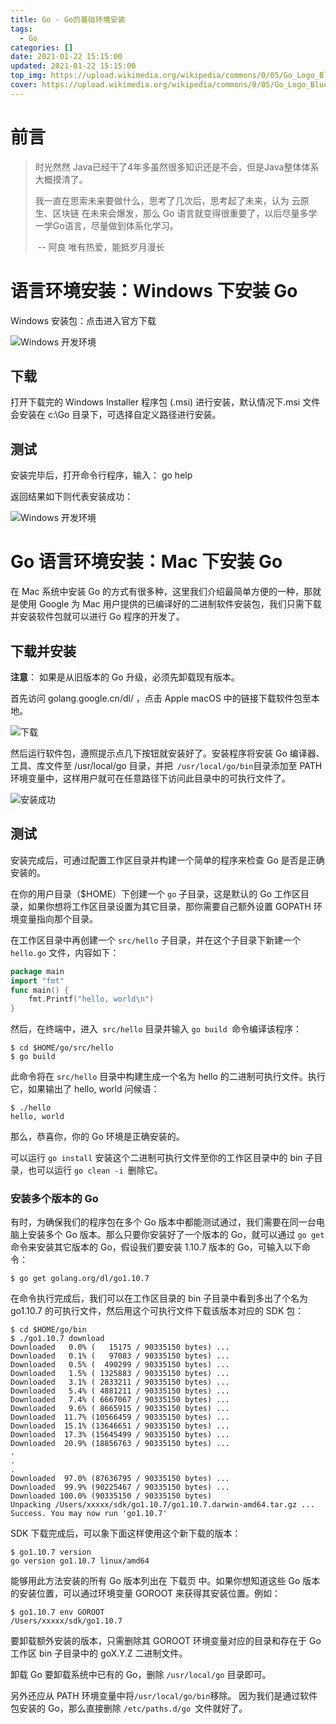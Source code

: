 ```yaml
---
title: Go - Go的基础环境安装
tags:
  - Go
categories: []
date: 2021-01-22 15:15:00
updated: 2021-01-22 15:15:00
top_img: https://upload.wikimedia.org/wikipedia/commons/0/05/Go_Logo_Blue.svg
cover: https://upload.wikimedia.org/wikipedia/commons/0/05/Go_Logo_Blue.svg
---
```


# 前言



> 时光然然 Java已经干了4年多虽然很多知识还是不会，但是Java整体体系大概摸清了。
>
> 我一直在思索未来要做什么，思考了几次后，思考起了未来，认为 云原生、区块链 在未来会爆发，那么 Go 语言就变得很重要了，以后尽量多学一学Go语言，尽量做到体系化学习。
>
> ​																																-- 阿良 唯有热爱，能抵岁月漫长 



# 语言环境安装：Windows 下安装 Go

Windows 安装包：点击进入官方下载

![Windows 开发环境](https://cdn.learnku.com/uploads/images/201905/24/21793/ZLFeozMINM.png!large)

## 下载

打开下载完的 Windows Installer 程序包 (.msi) 进行安装，默认情况下.msi 文件会安装在 c:\Go 目录下，可选择自定义路径进行安装。

## 测试
安装完毕后，打开命令行程序，输入：
go help

返回结果如下则代表安装成功：

![Windows 开发环境](https://cdn.learnku.com/uploads/images/201905/24/21793/DM3iyiZwtw.png!large)



# Go 语言环境安装：Mac 下安装 Go

在 Mac 系统中安装 Go 的方式有很多种，这里我们介绍最简单方便的一种，那就是使用 Google 为 Mac 用户提供的已编译好的二进制软件安装包，我们只需下载并安装软件包就可以进行 Go 程序的开发了。

## 下载并安装
**注意**： 如果是从旧版本的 Go 升级，必须先卸载现有版本。

首先访问 golang.google.cn/dl/ ，点击 Apple macOS 中的链接下载软件包至本地。

![下载](https://cdn.learnku.com/uploads/images/201905/20/7636/ZPVXXyYg7O.png!large)


然后运行软件包，遵照提示点几下按钮就安装好了。安装程序将安装 Go 编译器、工具、库文件至 /usr/local/go 目录，并把` /usr/local/go/bin`目录添加至 PATH 环境变量中，这样用户就可在任意路径下访问此目录中的可执行文件了。

![安装成功](https://cdn.learnku.com/uploads/images/201905/20/7636/bbwBqSLXy0.png!large)

## 测试
安装完成后，可通过配置工作区目录并构建一个简单的程序来检查 Go 是否是正确安装的。

在你的用户目录（$HOME）下创建一个 `go` 子目录，这是默认的 Go 工作区目录，如果你想将工作区目录设置为其它目录，那你需要自己额外设置 GOPATH 环境变量指向那个目录。

在工作区目录中再创建一个 `src/hello` 子目录，并在这个子目录下新建一个` hello.go` 文件，内容如下：

```go
package main
import "fmt"
func main() {
    fmt.Printf("hello, world\n")
}
```


然后，在终端中，进入` src/hello` 目录并输入 `go build `命令编译该程序：

```shell
$ cd $HOME/go/src/hello
$ go build
```

此命令将在 `src/hello` 目录中构建生成一个名为 hello 的二进制可执行文件。执行它，如果输出了 hello, world 问候语：

```shell
$ ./hello
hello, world
```


那么，恭喜你，你的 Go 环境是正确安装的。

可以运行 `go install` 安装这个二进制可执行文件至你的工作区目录中的 bin 子目录，也可以运行 `go clean -i `删除它。

### 安装多个版本的 Go
有时，为确保我们的程序包在多个 Go 版本中都能测试通过，我们需要在同一台电脑上安装多个 Go 版本。那么只要你安装好了一个版本的 Go，就可以通过 `go get` 命令来安装其它版本的 Go，假设我们要安装 1.10.7 版本的 Go，可输入以下命令：
```shell
$ go get golang.org/dl/go1.10.7
```
在命令执行完成后，我们可以在工作区目录的 bin 子目录中看到多出了个名为 go1.10.7 的可执行文件，然后用这个可执行文件下载该版本对应的 SDK 包：
```shell
$ cd $HOME/go/bin
$ ./go1.10.7 download
Downloaded   0.0% (   15175 / 90335150 bytes) ...
Downloaded   0.1% (   97083 / 90335150 bytes) ...
Downloaded   0.5% (  490299 / 90335150 bytes) ...
Downloaded   1.5% ( 1325883 / 90335150 bytes) ...
Downloaded   3.1% ( 2833211 / 90335150 bytes) ...
Downloaded   5.4% ( 4881211 / 90335150 bytes) ...
Downloaded   7.4% ( 6667067 / 90335150 bytes) ...
Downloaded   9.6% ( 8665915 / 90335150 bytes) ...
Downloaded  11.7% (10566459 / 90335150 bytes) ...
Downloaded  15.1% (13646651 / 90335150 bytes) ...
Downloaded  17.3% (15645499 / 90335150 bytes) ...
Downloaded  20.9% (18856763 / 90335150 bytes) ...
.
.
.
Downloaded  97.0% (87636795 / 90335150 bytes) ...
Downloaded  99.9% (90225467 / 90335150 bytes) ...
Downloaded 100.0% (90335150 / 90335150 bytes)
Unpacking /Users/xxxxx/sdk/go1.10.7/go1.10.7.darwin-amd64.tar.gz ...
Success. You may now run 'go1.10.7'
```
SDK 下载完成后，可以象下面这样使用这个新下载的版本：

```shell
$ go1.10.7 version
go version go1.10.7 linux/amd64
```

能够用此方法安装的所有 Go 版本列出在 下载页 中。如果你想知道这些 Go 版本的安装位置，可以通过环境变量 GOROOT 来获得其安装位置。例如：

```shell
$ go1.10.7 env GOROOT
/Users/xxxxx/sdk/go1.10.7
```


要卸载额外安装的版本，只需删除其 GOROOT 环境变量对应的目录和存在于 Go 工作区 bin 子目录中的 goX.Y.Z 二进制文件。

卸载 Go
要卸载系统中已有的 Go，删除 `/usr/local/go` 目录即可。

另外还应从 PATH 环境变量中将` /usr/local/go/bin `移除。 因为我们是通过软件包安装的 Go，那么直接删除 `/etc/paths.d/go `文件就好了。
